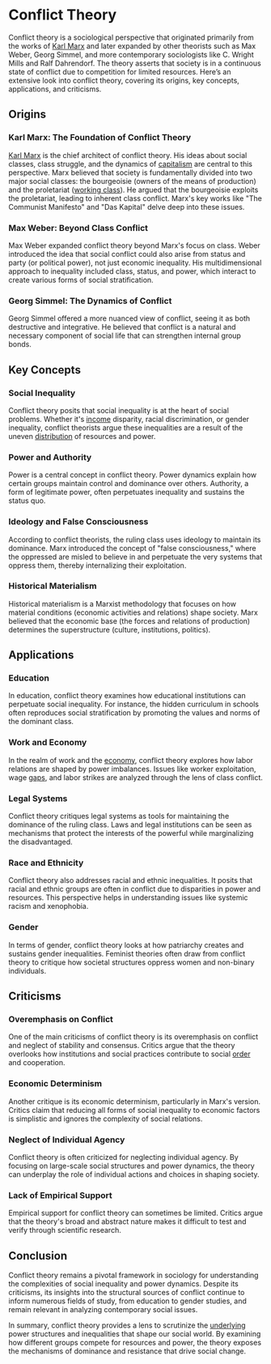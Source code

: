 # Conflict Theory

Conflict theory is a sociological perspective that originated primarily from the works of [Karl Marx](../k/karl_marx.md) and later expanded by other theorists such as Max Weber, Georg Simmel, and more contemporary sociologists like C. Wright Mills and Ralf Dahrendorf. The theory asserts that society is in a continuous state of conflict due to competition for limited resources. Here’s an extensive look into conflict theory, covering its origins, key concepts, applications, and criticisms.

## Origins

### Karl Marx: The Foundation of Conflict Theory

[Karl Marx](../k/karl_marx.md) is the chief architect of conflict theory. His ideas about social classes, class struggle, and the dynamics of [capitalism](../c/capitalism.md) are central to this perspective. Marx believed that society is fundamentally divided into two major social classes: the bourgeoisie (owners of the means of production) and the proletariat ([working class](../w/working_class.md)). He argued that the bourgeoisie exploits the proletariat, leading to inherent class conflict. Marx's key works like "The Communist Manifesto" and "Das Kapital" delve deep into these issues.

### Max Weber: Beyond Class Conflict

Max Weber expanded conflict theory beyond Marx's focus on class. Weber introduced the idea that social conflict could also arise from status and party (or political power), not just economic inequality. His multidimensional approach to inequality included class, status, and power, which interact to create various forms of social stratification.

### Georg Simmel: The Dynamics of Conflict

Georg Simmel offered a more nuanced view of conflict, seeing it as both destructive and integrative. He believed that conflict is a natural and necessary component of social life that can strengthen internal group bonds.

## Key Concepts

### Social Inequality

Conflict theory posits that social inequality is at the heart of social problems. Whether it's [income](../i/income.md) disparity, racial discrimination, or gender inequality, conflict theorists argue these inequalities are a result of the uneven [distribution](../d/distribution.md) of resources and power.

### Power and Authority

Power is a central concept in conflict theory. Power dynamics explain how certain groups maintain control and dominance over others. Authority, a form of legitimate power, often perpetuates inequality and sustains the status quo.

### Ideology and False Consciousness

According to conflict theorists, the ruling class uses ideology to maintain its dominance. Marx introduced the concept of "false consciousness," where the oppressed are misled to believe in and perpetuate the very systems that oppress them, thereby internalizing their exploitation.

### Historical Materialism

Historical materialism is a Marxist methodology that focuses on how material conditions (economic activities and relations) shape society. Marx believed that the economic base (the forces and relations of production) determines the superstructure (culture, institutions, politics).

## Applications

### Education

In education, conflict theory examines how educational institutions can perpetuate social inequality. For instance, the hidden curriculum in schools often reproduces social stratification by promoting the values and norms of the dominant class.

### Work and Economy

In the realm of work and the [economy](../e/economy.md), conflict theory explores how labor relations are shaped by power imbalances. Issues like worker exploitation, wage [gaps](../g/gap.md), and labor strikes are analyzed through the lens of class conflict.

### Legal Systems

Conflict theory critiques legal systems as tools for maintaining the dominance of the ruling class. Laws and legal institutions can be seen as mechanisms that protect the interests of the powerful while marginalizing the disadvantaged.

### Race and Ethnicity

Conflict theory also addresses racial and ethnic inequalities. It posits that racial and ethnic groups are often in conflict due to disparities in power and resources. This perspective helps in understanding issues like systemic racism and xenophobia.

### Gender

In terms of gender, conflict theory looks at how patriarchy creates and sustains gender inequalities. Feminist theories often draw from conflict theory to critique how societal structures oppress women and non-binary individuals.

## Criticisms

### Overemphasis on Conflict

One of the main criticisms of conflict theory is its overemphasis on conflict and neglect of stability and consensus. Critics argue that the theory overlooks how institutions and social practices contribute to social [order](../o/order.md) and cooperation.

### Economic Determinism

Another critique is its economic determinism, particularly in Marx's version. Critics claim that reducing all forms of social inequality to economic factors is simplistic and ignores the complexity of social relations.

### Neglect of Individual Agency

Conflict theory is often criticized for neglecting individual agency. By focusing on large-scale social structures and power dynamics, the theory can underplay the role of individual actions and choices in shaping society.

### Lack of Empirical Support

Empirical support for conflict theory can sometimes be limited. Critics argue that the theory's broad and abstract nature makes it difficult to test and verify through scientific research.

## Conclusion

Conflict theory remains a pivotal framework in sociology for understanding the complexities of social inequality and power dynamics. Despite its criticisms, its insights into the structural sources of conflict continue to inform numerous fields of study, from education to gender studies, and remain relevant in analyzing contemporary social issues.

In summary, conflict theory provides a lens to scrutinize the [underlying](../u/underlying.md) power structures and inequalities that shape our social world. By examining how different groups compete for resources and power, the theory exposes the mechanisms of dominance and resistance that drive social change.